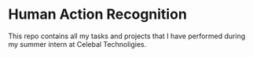 # Human Action Recognition
This repo contains all my tasks and projects that I have performed during my summer intern at Celebal Technoligies.
